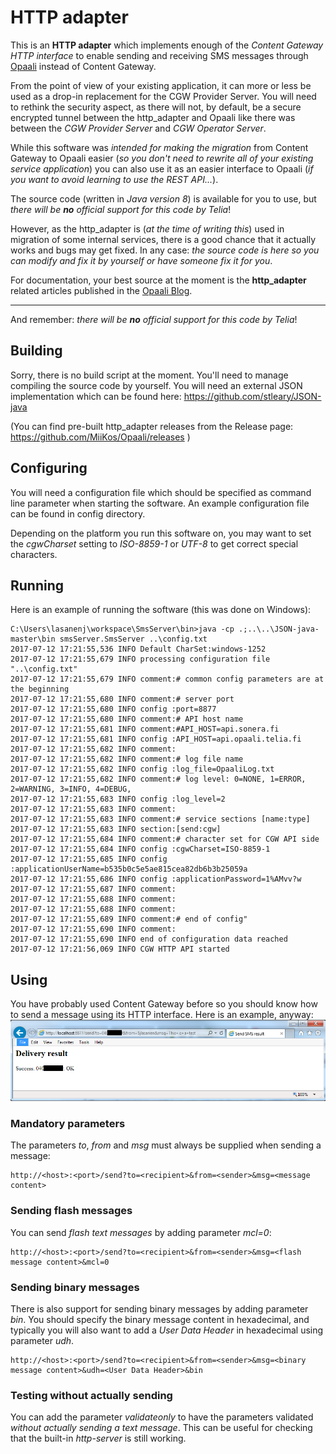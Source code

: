 # HTTP adapter

This is an __HTTP adapter__ which implements enough of the _Content Gateway HTTP interface_ to enable sending and receiving SMS messages through [Opaali](https://developer.opaali.telia.fi/about) instead of Content Gateway. 

From the point of view of your existing application, it can more or less be used as a drop-in replacement for the CGW Provider Server. You will need to rethink the security aspect, as there will not, by default, be a secure encrypted tunnel between the http\_adapter and Opaali like there was between the _CGW Provider Server_ and _CGW Operator Server_.

While this software was _intended for making the migration_ from Content Gateway to Opaali easier (_so you don't need to rewrite all of your existing service application_) you can also use it as an easier interface to Opaali (_if you want to avoid learning to use the REST API..._). 

The source code (written in _Java version 8_) is available for you to use, but _there will be __no__ official support for this code by Telia_!

However, as the http\_adapter is (_at the time of writing this_) used in migration of some internal services, there is a good chance that it actually works and bugs may get fixed. In any case: _the source code is here so you can modify and fix it by yourself or have someone fix it for you_. 

For documentation, your best source at the moment is the __http_adapter__ related articles published in the [Opaali Blog](https://miikos.github.io/Opaali/indexall/).

----

And remember: _there will be __no__ official support for this code by Telia_!

## Building

Sorry, there is no build script at the moment. You'll need to manage compiling the source code by yourself.
You will need an external JSON implementation which can be found here: https://github.com/stleary/JSON-java

(You can find pre-built http_adapter releases from the Release page: https://github.com/MiiKos/Opaali/releases )

## Configuring

You will need a configuration file which should be specified as command line parameter when starting the software.
An example configuration file can be found in config directory.

Depending on the platform you run this software on, you may want to set the _cgwCharset_ setting to _ISO-8859-1_ or _UTF-8_ to get correct special characters.

## Running

Here is an example of running the software (this was done on Windows):
```
C:\Users\lasanenj\workspace\SmsServer\bin>java -cp .;..\..\JSON-java-master\bin smsServer.SmsServer ..\config.txt
2017-07-12 17:21:55,536 INFO Default CharSet:windows-1252
2017-07-12 17:21:55,679 INFO processing configuration file "..\config.txt"
2017-07-12 17:21:55,679 INFO comment:# common config parameters are at the beginning
2017-07-12 17:21:55,680 INFO comment:# server port
2017-07-12 17:21:55,680 INFO config :port=8877
2017-07-12 17:21:55,680 INFO comment:# API host name
2017-07-12 17:21:55,681 INFO comment:#API_HOST=api.sonera.fi
2017-07-12 17:21:55,681 INFO config :API_HOST=api.opaali.telia.fi
2017-07-12 17:21:55,682 INFO comment:
2017-07-12 17:21:55,682 INFO comment:# log file name
2017-07-12 17:21:55,682 INFO config :log_file=OpaaliLog.txt
2017-07-12 17:21:55,682 INFO comment:# log level: 0=NONE, 1=ERROR, 2=WARNING, 3=INFO, 4=DEBUG,
2017-07-12 17:21:55,683 INFO config :log_level=2
2017-07-12 17:21:55,683 INFO comment:
2017-07-12 17:21:55,683 INFO comment:# service sections [name:type]
2017-07-12 17:21:55,683 INFO section:[send:cgw]
2017-07-12 17:21:55,684 INFO comment:# character set for CGW API side
2017-07-12 17:21:55,684 INFO config :cgwCharset=ISO-8859-1
2017-07-12 17:21:55,685 INFO config :applicationUserName=b535b0c5e5ae815cea82db6b3b25059a
2017-07-12 17:21:55,686 INFO config :applicationPassword=1%AMvv?w
2017-07-12 17:21:55,687 INFO comment:
2017-07-12 17:21:55,688 INFO comment:
2017-07-12 17:21:55,688 INFO comment:
2017-07-12 17:21:55,689 INFO comment:# end of config"
2017-07-12 17:21:55,690 INFO comment:
2017-07-12 17:21:55,690 INFO end of configuration data reached
2017-07-12 17:21:56,069 INFO CGW HTTP API started
```

## Using

You have probably used Content Gateway before so you should know how to send a message using its HTTP interface.
Here is an example, anyway:
![sending an sms](screenshots/sending_an_sms.png)

### Mandatory parameters

The parameters _to_, _from_ and _msg_ must always be supplied when sending a message:

```
http://<host>:<port>/send?to=<recipient>&from=<sender>&msg=<message content>
```

### Sending flash messages

You can send _flash text messages_ by adding parameter _mcl=0_:

```
http://<host>:<port>/send?to=<recipient>&from=<sender>&msg=<flash message content>&mcl=0
```

### Sending binary messages

There is also support for sending binary messages by adding parameter _bin_. You should specify the binary message content in hexadecimal, and typically you will also want to add a _User Data Header_ in hexadecimal using parameter _udh_.

```
http://<host>:<port>/send?to=<recipient>&from=<sender>&msg=<binary message content>&udh=<User Data Header>&bin
```

### Testing without actually sending

You can add the parameter _validateonly_ to have the parameters validated _without actually sending a text message_. This can be useful for checking that the built-in _http-server_ is still working.

